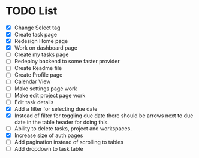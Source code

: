 # TODO List

- [x] Change Select tag
- [x] Create task page
- [x] Redesign Home page
- [x] Work on dashboard page
- [ ] Create my tasks page
- [ ] Redeploy backend to some faster provider
- [ ] Create Readme file
- [ ] Create Profile page
- [ ] Calendar View
- [ ] Make settings page work
- [ ] Make edit project page work
- [ ] Edit task details
- [x] Add a filter for selecting due date
- [x] Instead of filter for toggling due date there should be arrows next to due date in the table header for doing this.
- [ ] Ability to delete tasks, project and workspaces.
- [x] Increase size of auth pages
- [ ] Add pagination instead of scrolling to tables
- [ ] Add dropdown to task table

